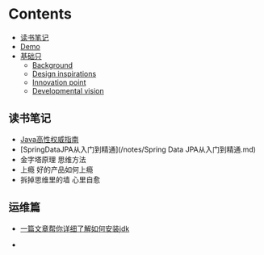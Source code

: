 # Contents  
- [读书笔记](#读书笔记)  
- [Demo](#Demo)  
- [基础只](#design-idea-and-innovation-point)  
  - [Background](#background) 
  - [Design inspirations](#design-inspirations) 
  - [Innovation point](#innovation-point)  
  - [Developmental vision](#developmental-vision) 
  
## 读书笔记

* [Java高性权威指南](/notes/Java高性权威指南.md)
* [SpringDataJPA从入门到精通](/notes/Spring Data JPA从入门到精通.md)
* 金字塔原理 思维方法
* 上瘾 好的产品如何上瘾
* 拆掉思维里的墙 心里自愈

## 运维篇

* [一篇文章帮你详细了解如何安装jdk](/base/jdkInstall.md)

- 